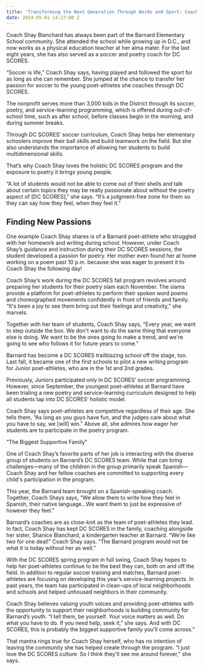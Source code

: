```yaml
---
title: 'Transforming the Next Generation Through Words and Sport: Coach Shay Blanchard'
date: 2024-05-01 14:27:00 Z
---
```


Coach Shay Blanchard has always been part of the Barnard Elementary School community. She attended the school while growing up in D.C., and now works as a physical education teacher at her alma mater. For the last eight years, she has also served as a soccer and poetry coach for DC SCORES.

“Soccer is life,” Coach Shay says, having played and followed the sport for as long as she can remember. She jumped at the chance to transfer her passion for soccer to the young poet-athletes she coaches through DC SCORES. 

The nonprofit serves more than 3,000 kids in the District through its soccer, poetry, and service-learning programming, which is offered during out-of-school time, such as after school, before classes begin in the morning, and during summer breaks. 

Through DC SCORES’ soccer curriculum, Coach Shay helps her elementary schoolers improve their ball skills and build teamwork on the field. But she also understands the importance of allowing her students to build multidimensional skills. 

That’s why Coach Shay loves the holistic DC SCORES program and the exposure to poetry it brings young people.
 
“A lot of students would not be able to come out of their shells and talk about certain topics they may be really passionate about without the poetry aspect of [DC SCORES],” she says. “It’s a judgment-free zone for them so they can say how they feel, when they feel it.”

## Finding New Passions

One example Coach Shay shares is of a Barnard poet-athlete who struggled with her homework and writing during school. However, under Coach Shay’s guidance and instruction during their DC SCORES sessions, the student developed a passion for poetry. Her mother even found her at home working on a poem past 10 p.m. because she was eager to present it to Coach Shay the following day!
 
Coach Shay’s work during the DC SCORES fall program revolves around preparing her students for their poetry slam each November. The slams provide a platform for poet-athletes to perform their spoken word poems and choreographed movements confidently in front of friends and family. “It's been a joy to see them bring out their feelings and creativity,” she marvels.

Together with her team of students, Coach Shay says, “Every year, we want to step outside the box. We don't want to do the same thing that everyone else is doing. We want to be the ones going to make a trend, and we're going to see who follows it for future years to come.” 


Barnard has become a DC SCORES trailblazing school off the stage, too. Last fall, it became one of the first schools to pilot a new writing program for Junior poet-athletes, who are in the 1st and 2nd grades.

Previously, Juniors participated only in DC SCORES’ soccer programming. However, since September, the youngest poet-athletes at Barnard have been trialing a new poetry and service-learning curriculum designed to help all students tap into DC SCORES’ holistic model. 

Coach Shay says poet-athletes are competitive regardless of their age. She tells them, “As long as you guys have fun, and the judges care about what you have to say, we [will] win.” Above all, she admires how eager her students are to participate in the poetry program.

“The Biggest Supportive Family”

One of Coach Shay’s favorite parts of her job is interacting with the diverse group of students on Barnard’s DC SCORES team. While that can bring challenges—many of the children in the group primarily speak Spanish—Coach Shay and her fellow coaches are committed to supporting every child's participation in the program. 

This year, the Barnard team brought on a Spanish-speaking coach. Together, Coach Shays says, “We allow them to write how they feel in Spanish, their native language…We want them to just be expressive of however they feel.”

Barnard’s coaches are as close-knit as the team of poet-athletes they lead. In fact, Coach Shay has kept DC SCORES in the family, coaching alongside her sister, Shanice Blanchard, a kindergarten teacher at Barnard. “We’re like two for one deal!” Coach Shay says. “The Barnard program would not be what it is today without her as well.”

With the DC SCORES spring program in full swing, Coach Shay hopes to help her poet-athletes continue to be the best they can, both on and off the field. In addition to regular soccer training and matches, Barnard poet-athletes are focusing on developing this year’s service-learning projects. In past years, the team has participated in clean-ups of local neighborhoods and schools and helped unhoused neighbors in their community.

Coach Shay believes valuing youth voices and providing poet-athletes with the opportunity to support their neighborhoods is building community for Barnard’s youth. “I tell them, be yourself. Your voice matters as well. Do what you have to do. If you need help, seek it,” she says. And with DC SCORES, this is probably the biggest supportive family you'll come across.” 

That mantra rings true for Coach Shay herself, who has no intention of leaving the community she has helped create through the program. “I just love the DC SCORES culture. So I think they'll see me around forever,” she says.